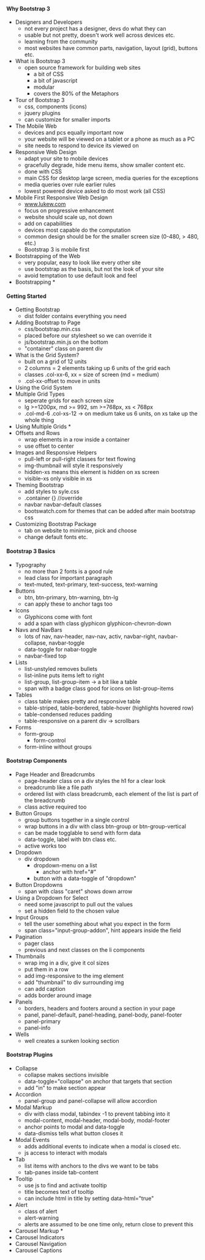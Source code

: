#### Why Bootstrap 3
* Designers and Developers
  *  not every project has a designer, devs do what they can
  *  usable but not pretty, doesn't work well across devices etc.
  *  learning from the community
  *  most websites have common parts, navigation, layout (grid), buttons etc.
* What is Bootstrap 3
  * open source framework for building web sites
    * a bit of CSS
    * a bit of javascript
    * modular
    * covers the 80% of the Metaphors
* Tour of Bootstrap 3
  * css, components (icons)
  * jquery plugins
  * can customize for smaller imports
* The Mobile Web
  * devices and pcs equally important now
  * your website will be viewed on a tablet or a phone as much as a PC
  * site needs to respond to device its viewed on
* Responsive Web Design
  * adapt your site to mobile devices
  * gracefully degrade, hide menu items, show smaller content etc.
  * done with CSS
  * main CSS for desktop large screen, media queries for the exceptions
  * media queries over rule earlier rules
  * lowest powered device asked to do most work (all CSS)
* Mobile First Responsive Web Design
  * www.lukew.com
  * focus on progressive enhancement
  * website should scale up, not down
  * add on capabilities
  * devices most capable do the computation
  * common design should be for the smaller screen size (0-480, > 480, etc.)
  * Bootstrap 3 is mobile first
* Bootstrapping of the Web
  * very popular, easy to look like every other site
  * use bootstrap as the basis, but not the look of your site
  * avoid temptation to use default look and feel
* Bootstrapping
  * 

#### Getting Started
* Getting Bootstrap
  * dist folder contains everything you need 
* Adding Bootstrap to Page
  * css/bootstrap.min.css
  * placed before our stylesheet so we can override it
  * js/bootstrap.min.js on the bottom
  * "container" class on parent div
* What is the Grid System?
  * built on a grid of 12 units 
  * 2 columns = 2 elements taking up 6 units of the grid each
  * classes .col-xx-6, xx = size of screen (md = medium)
  * .col-xx-offset to move in units
* Using the Grid System
* Multiple Grid Types
  * seperate grids for each screen size
  * lg >=1200px, md >= 992, sm >=768px, xs < 768px
  * .col-md-6 .col-xs-12 -> on medium take us 6 units, on xs take up the whole thing
* Using Multiple Grids
  *  
* Offsets and Rows
  * wrap elements in a row  inside a container
  * use offset to center
* Images and Responsive Helpers
  *  pull-left or pull-right classes for text flowing
  *  img-thumbnail will style it responsively
  *  hidden-xs means this element is hidden on xs screen
  *  visible-xs only visible in xs
* Theming Bootstrap
  *  add styles to syle.css
  *  .container {} //override
  *  navbar navbar-default classes
  *  bootswatch.com for themes that can be added after main bootstrap css
* Customizing Bootstrap Package
  * tab on website to minimise, pick and choose
  * change default fonts etc.

#### Bootstrap 3 Basics

* Typography
  * no more than 2 fonts is a good rule
  * lead class for important paragraph
  * text-muted, text-primary, text-success, text-warning
* Buttons
  *  btn, btn-primary, btn-warning, btn-lg
  *  can apply these to anchor tags too
* Icons
  *  Glyphicons come with font
  *  add a span with class glyphicon glyphicon-chevron-down
* Navs and NavBars
  * lots of nav, nav-header, nav-nav, activ, navbar-right, navbar-collapse, navbar-toggle
  * data-toggle for nabar-toggle
  * navbar-fixed top
* Lists
  * list-unstyled removes bullets 
  * list-inline puts items left to right
  * list-group, list-group-item -> a bit like a table
  * span with a badge class good for icons on list-group-items
* Tables
  * class table makes pretty and responsive table 
  * table-striped, table-bordered, table-hover (highlights hovered row)
  * table-condensed reduces padding
  * table-responsive on a parent div -> scrollbars
* Forms
  * form-group
    * form-control 
  * form-inline without groups  
   
#### Bootstrap Components

* Page Header and Breadcrumbs
  *  page-header class on a div styles the h1 for a clear look
  *  breadcrumb like a file path
  *  ordered list with class breadcrumb, each element of the list is part of the breadcrumb
    *  class active required too
* Button Groups
  *  group buttons together in a single control
  *  wrap buttons in a div with class btn-group or btn-group-vertical
  *  can be made togglable to send with form data
  *  data-toggle, label with btn class etc.
  *  active works too
* Dropdown
  * div dropdown
    * dropdown-menu on a list 
      * anchor with href="#"  
    * button with a data-toggle of "dropdown"
* Button Dropdowns
  * span with class "caret" shows down arrow 
* Using a Dropdown for Select
  * need some javascript to pull out the values
  * set a hidden field to the chosen value
* Input Groups
  * tell the user something about what you expect in the form
  * span class="input-group-addon", hint appears inside the field
* Pagination
  * pager class
  * previous and next classes on the li components
* Thumbnails
  * wrap img in a div, give it col sizes
  * put them in a row
  * add img-responsive to the img element
  * add "thumbnail" to div surrounding img
  * can add caption
  * adds border around image
* Panels
  * borders, headers and footers around a section in your page 
  * panel, panel-default, panel-heading, panel-body, panel-footer
  * panel-primary
  * panel-info
* Wells
  * well creates a sunken looking section

#### Bootstrap Plugins
* Collapse
  *  collapse makes sections invisible
  *  data-toggle="collapse" on anchor that targets that section
  *  add "in" to make section appear
* Accordion
  *  panel-group and panel-collapse will allow accordion
* Modal Markup
  *  div with class modal, tabindex -1 to prevent tabbing into it
  *  modal-content, modal-header, modal-body, modal-footer
  *  anchor points to modal and data-toggle
  *  data-dismiss tells what button closes it
* Modal Events
  * adds additional events to indicate when a modal is closed etc.
  * js access to interact with modals
* Tab
  * list items with anchors to the divs we want to be tabs
  * tab-panes inside tab-content
* Tooltip
  *  use js to find and activate tooltip 
  *  title becomes text of tooltip
  *  can include html in title by setting data-html="true"
* Alert
  * class of alert
  * alert-warning
  * alerts are assumed to be one time only, return close to prevent this
* Carousel Markup
  *  
* Carousel Indicators
* Carousel Navigation
* Carousel Captions
